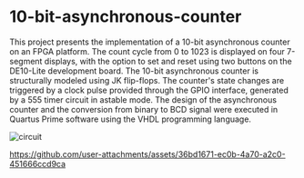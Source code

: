 # 10-bit-asynchronous-counter
This project presents the implementation of a 10-bit asynchronous counter on an FPGA platform. The count cycle from 0 to 1023 is displayed on four 7-segment displays, with the option to set and reset using two buttons on the DE10-Lite development board. The 10-bit asynchronous counter is structurally modeled using JK flip-flops. The counter's state changes are triggered by a clock pulse provided through the GPIO interface, generated by a 555 timer circuit in astable mode. The design of the asynchronous counter and the conversion from binary to BCD signal were executed in Quartus Prime software using the VHDL programming language.

![circuit](https://github.com/user-attachments/assets/7106d2c8-9700-4e81-9097-970a9e8cb1d7)

https://github.com/user-attachments/assets/36bd1671-ec0b-4a70-a2c0-451666ccd9ca
